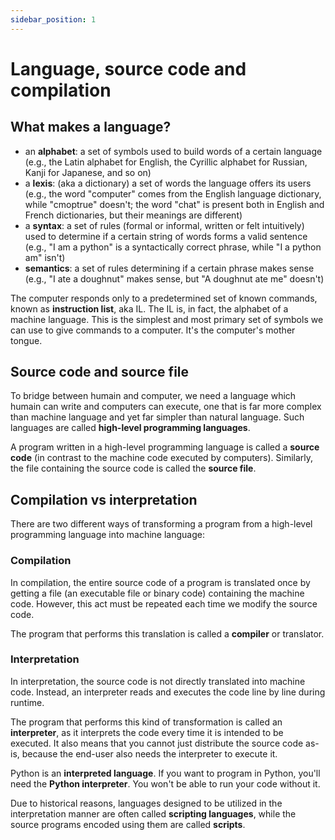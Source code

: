 ```yaml
---
sidebar_position: 1
---
```

# Language, source code and compilation

## What makes a language?
- an **alphabet**: a set of symbols used to build words of a certain language (e.g., the Latin alphabet for English, the Cyrillic alphabet for Russian, Kanji for Japanese, and so on)
- a **lexis**: (aka a dictionary) a set of words the language offers its users (e.g., the word "computer" comes from the English language dictionary, while "cmoptrue" doesn't; the word "chat" is present both in English and French dictionaries, but their meanings are different)
- a **syntax**: a set of rules (formal or informal, written or felt intuitively) used to determine if a certain string of words forms a valid sentence (e.g., "I am a python" is a syntactically correct phrase, while "I a python am" isn't)
- **semantics**: a set of rules determining if a certain phrase makes sense (e.g., "I ate a doughnut" makes sense, but "A doughnut ate me" doesn't)

The computer responds only to a predetermined set of known commands, known as **instruction list**, aka IL. The IL is, in fact, the alphabet of a machine language. This is the simplest and most primary set of symbols we can use to give commands to a computer. It's the computer's mother tongue.

## Source code and source file
To bridge between humain and computer, we need a language which humain can write and computers can execute, one that is far more complex than machine language and yet far simpler than natural language. Such languages are called **high-level programming languages**.

A program written in a high-level programming language is called a **source code**
 (in contrast to the machine code executed by computers). Similarly, the file containing the source code is called the **source file**.

 ## Compilation vs interpretation
 There are two different ways of transforming a program from a high-level programming language into machine language:
 ### Compilation
 In compilation, the entire source code of a program is translated once by getting a file (an executable file or binary code) containing the machine code. However, this act must be repeated each time we modify the source code.

 The program that performs this translation is called a **compiler** or translator.

 ### Interpretation
 In interpretation, the source code is not directly translated into machine code. Instead, an interpreter reads and executes the code line by line during runtime.

 The program that performs this kind of transformation is called an **interpreter**, as it interprets the code every time it is intended to be executed. It also means that you cannot just distribute the source code as-is, because the end-user also needs the interpreter to execute it.

Python is an **interpreted language**. If you want to program in Python, you'll need the **Python interpreter**. You won't be able to run your code without it.

Due to historical reasons, languages designed to be utilized in the interpretation manner are often called **scripting languages**, while the source programs encoded using them are called **scripts**.